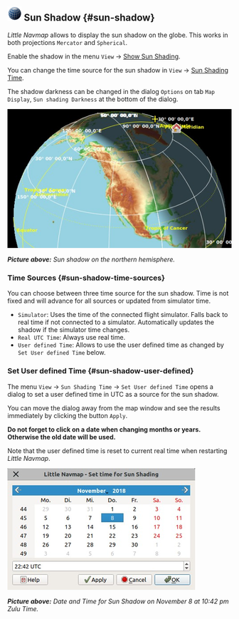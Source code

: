 ## ![Sun Shadow](../images/icons/mapshadow.png "Sun Shadow") Sun Shadow {#sun-shadow}

_Little Navmap_ allows to display the sun shadow on the globe. This works in both projections `Mercator` and `Spherical`.

Enable the shadow in the menu `View` -&gt; [Show Sun Shading](MENUS.md#show-sun-shading).

You can change the time source for the sun shadow in `View` -&gt; [Sun Shading Time](MENUS.md#show-sun-shading-time ).

The shadow darkness can be changed in the dialog `Options` on tab `Map Display`, `Sun shading Darkness` at the bottom of the dialog.

![Sun Shadow](../images/sunshadow.jpg)

_**Picture above:** Sun shadow on the northern hemisphere._

### Time Sources {#sun-shadow-time-sources}

You can choose between three time source for the sun shadow. Time is not fixed and will advance for all sources or updated from simulator time.

* `Simulator`: Uses the time of the connected flight simulator. Falls back to real time if not connected to a simulator. Automatically updates the shadow if the simulator time changes.
* `Real UTC Time`: Always use real time.
* `User defined Time`: Allows to use the user defined time as changed by `Set User defined Time` below. 

### Set User defined Time {#sun-shadow-user-defined}

The menu `View` -&gt; `Sun Shading Time` -&gt; `Set User defined Time` opens a dialog to set a user defined time in UTC as a source for the sun shadow.

You can move the dialog away from the map window and see the results immediately by clicking the button `Apply`.

**Do not forget to click on a date when changing months or years. Otherwise the old date will be used.**

Note that the user defined time is reset to current real time when restarting _Little Navmap_.

![Date and Time for Sun Shadow](../images/sunshadowtime.jpg)

_**Picture above:** Date and Time for Sun Shadow on November 8 at 10:42 pm Zulu Time._
